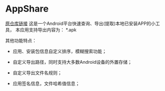 # AppShare

[原仓库链接](https://github.com/ghmxr/appshare)
这是一个Android平台快速查询、导出(提取)本地已安装APP的小工具，
本应用支持导出内容为：
        *.apk

其他功能特点：

+ 应用、安装包信息自定义排序，模糊搜索功能；

+ 自定义导出路径，同时支持大多数Android设备的外置存储；

+ 自定义导出文件名规则；

+ 应用签名信息，文件哈希值信息；

